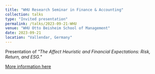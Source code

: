 ```yaml
---
title: "WHU Research Seminar in Finance & Accounting"
collection: talks
type: "Invited presentation"
permalink: /talks/2023-09-21-WHU
venue: "WHU Otto Beisheim School of Management"
date: 2023-09-21
location: "Vallendar, Germany"
---
```


Presentation of <i>"The Affect Heuristic and Financial Expectations: Risk, Return, and ESG."</i>

[More information here](https://www.whu.edu/en/faculty-research/finance-and-accounting-group/#c4989)
